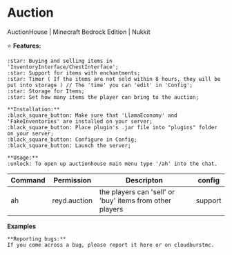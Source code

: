 # Auction
AuctionHouse | Minecraft Bedrock Edition | Nukkit

:star: **Features:**
```
:star: Buying and selling items in 'InventoryInterface/ChestInterface';
:star: Support for items with enchantments;
:star: Timer ( If the items are not sold within 8 hours, they will be put into storage ) // The 'time' you can 'edit' in 'Config';
:star: Storage for Items;
:star: Set how many items the player can bring to the auction;
```

```
**Installation:**
:black_square_button: Make sure that 'LlamaEconomy' and 'FakeInventories' are installed on your server;
:black_square_button: Place plugin's .jar file into "plugins" folder on your server;
:black_square_button: Configure in Config;
:black_square_button: Launch the server;
```

```
**Usage:**
:unlock: To open up auctionhouse main menu type '/ah' into the chat.
```

| Command | Permission | Descripton | config |
| --- | ------|-----| -------|
|ah| reyd.auction |the players can 'sell' or 'buy' items from other players|support|

**Examples**



```
**Reporting bugs:**
If you come across a bug, please report it here or on cloudburstmc.
```
